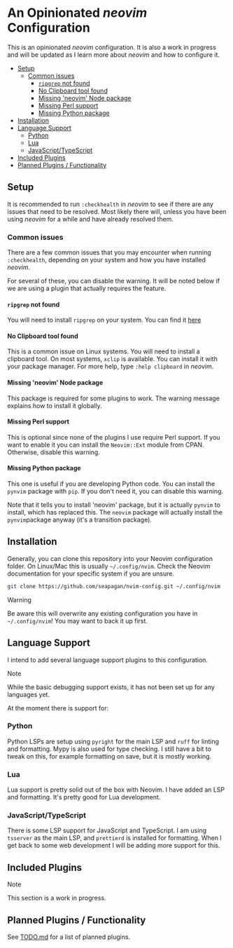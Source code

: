 # An Opinionated _neovim_ Configuration

This is an opinionated _neovim_ configuration. It is also a work in 
progress and will be updated as I learn more about _neovim_ and how to 
configure it. 

<!-- vim-markdown-toc GFM -->

* [Setup](#setup)
    * [Common issues](#common-issues)
        * [`ripgrep` not found](#ripgrep-not-found)
        * [No Clipboard tool found](#no-clipboard-tool-found)
        * [Missing 'neovim' Node package](#missing-neovim-node-package)
        * [Missing Perl support](#missing-perl-support)
        * [Missing Python package](#missing-python-package)
* [Installation](#installation)
* [Language Support](#language-support)
    * [Python](#python)
    * [Lua](#lua)
    * [JavaScript/TypeScript](#javascripttypescript)
* [Included Plugins](#included-plugins)
* [Planned Plugins / Functionality](#planned-plugins--functionality)

<!-- vim-markdown-toc -->

## Setup

It is recommended to run `:checkhealth` in _neovim_ to see if there are any
issues that need to be resolved. Most likely there will, unless you have been
using _neovim_ for a while and have already resolved them.

### Common issues

There are a few common issues that you may encounter when running
`:checkhealth`, depending on your system and how you have installed _neovim_.

For several of these, you can disable the warning. It will be noted below if we
are using a plugin that actually requires the feature.

#### `ripgrep` not found

You will need to install `ripgrep` on your system. You can find it 
[here](https://github.com/BurntSushi/ripgrep)

#### No Clipboard tool found

This is a common issue on Linux systems. You will need to install a clipboard
tool. On most systems, `xclip` is available. You can install it with your
package manager. For more help, type `:help clipboard` in _neovim_.

#### Missing 'neovim' Node package

This package is required for some plugins to work. The warning message explains
how to install it globally.

#### Missing Perl support

This is optional since none of the plugins I use require Perl support. If you
want to enable it you can install the `Neovim::Ext` module from CPAN. Otherwise,
disable this warning.

#### Missing Python package

This one is useful if you are developing Python code. You can install the
`pynvim` package with `pip`. If you don't need it, you can disable this warning.

Note that it tells you to install 'neovim' package, but it is actually `pynvim` 
to install, which has replaced this. The `neovim` package will actually install 
the `pynvim`package anyway (it's a transition package).

## Installation

Generally, you can clone this repository into your Neovim configuration folder.
On Linux/Mac this is usually `~/.config/nvim`. Check the Neovim documentation
for your specific system if you are unsure.

```bash
git clone https://github.com/seapagan/nvim-config.git ~/.config/nvim
```

> [!WARNING]
> Be aware this will overwrite any existing configuration you have in
> `~/.config/nvim`! You may want to back it up first.

## Language Support

I intend to add several language support plugins to this configuration. 

> [!NOTE]
> While the basic debugging support exists, it has not been set up for any 
> languages yet.

At the moment there is support for: 

### Python

Python LSPs are setup using `pyright` for the main LSP and `ruff` for linting
and formatting. Mypy is also used for type checking. I still have a bit to 
tweak on this, for example formatting on save, but it is mostly working.

### Lua

Lua support is pretty solid out of the box with Neovim. I have added an LSP 
and formatting. It's pretty good for Lua development.

### JavaScript/TypeScript

There is some LSP support for JavaScript and TypeScript. I am using `tsserver` 
as the main LSP, and `prettierd` is installed for formatting. 
When I get back to some web development I will be adding more support for this.


## Included Plugins

> [!NOTE]
> This section is a work in progress.

## Planned Plugins / Functionality

See [TODO.md](TODO.md) for a list of planned plugins.
